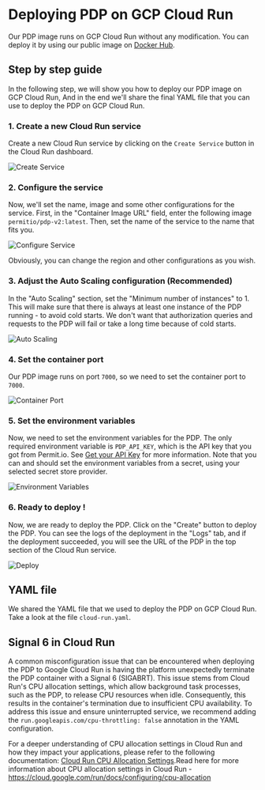 # Deploying PDP on GCP Cloud Run
Our PDP image runs on GCP Cloud Run without any modification. You can deploy it by using our public image on [Docker Hub](https://hub.docker.com/r/oryd/pdp).

## Step by step guide
In the following step, we will show you how to deploy our PDP image on GCP Cloud Run,
And in the end we'll share the final YAML file that you can use to deploy the PDP on GCP Cloud Run.

### 1. Create a new Cloud Run service
Create a new Cloud Run service by clicking on the `Create Service` button in the Cloud Run dashboard.

![Create Service](../images/gcp/1.png)

### 2. Configure the service
Now, we'll set the name, image and some other configurations for the service.
First, in the "Container Image URL" field, enter the following image `permitio/pdp-v2:latest`.
Then, set the name of the service to the name that fits you.

![Configure Service](../images/gcp/2.png)

Obviously, you can change the region and other configurations as you wish.

### 3. Adjust the Auto Scaling configuration (Recommended)
In the "Auto Scaling" section, set the "Minimum number of instances" to 1.
This will make sure that there is always at least one instance of the PDP running - to avoid cold starts.
We don't want that authorization queries and requests to the PDP will fail or take a long time because of cold starts.

![Auto Scaling](../images/gcp/3.png)

### 4. Set the container port
Our PDP image runs on port `7000`, so we need to set the container port to `7000`.

![Container Port](../images/gcp/4.png)

### 5. Set the environment variables
Now, we need to set the environment variables for the PDP.
The only required environment variable is `PDP_API_KEY`, which is the API key that you got from Permit.io.
See [Get your API Key](/api/api-with-cli) for more information.
Note that you can and should set the environment variables from a secret, using your selected secret store provider.

![Environment Variables](../images/gcp/5.png)

### 6. Ready to deploy !
Now, we are ready to deploy the PDP.
Click on the "Create" button to deploy the PDP.
You can see the logs of the deployment in the "Logs" tab, and if the deployment succeeded, you will see the URL of the PDP in the top section of the Cloud Run service.

![Deploy](../images/gcp/6.png)


## YAML file
We shared the YAML file that we used to deploy the PDP on GCP Cloud Run.
Take a look at the file `cloud-run.yaml`.

## Signal 6 in Cloud Run
A common misconfiguration issue that can be encountered when deploying the PDP to Google Cloud Run is  having the platform unexpectedly terminate the PDP container with a Signal 6 (SIGABRT). This issue stems from Cloud Run's CPU allocation settings, which allow background task processes, such as the PDP, to release CPU resources when idle. Consequently, this results in the container's termination due to insufficient CPU availability.
To address this issue and ensure uninterrupted service, we recommend adding the `run.googleapis.com/cpu-throttling: false` annotation in the YAML configuration.

For a deeper understanding of CPU allocation settings in Cloud Run and how they impact your applications, please refer to the following documentation: [Cloud Run CPU Allocation Settings](https://cloud.google.com/run/docs/configuring/cpu-allocation).Read here for more information about CPU allocation settings in Cloud Run - https://cloud.google.com/run/docs/configuring/cpu-allocation
